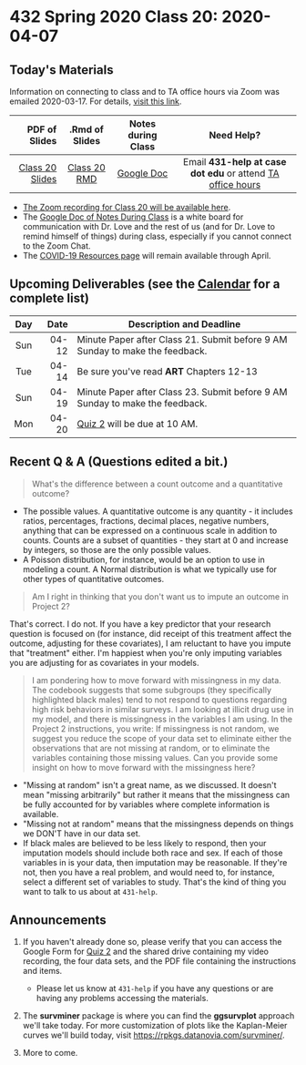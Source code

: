 # 432 Spring 2020 Class 20: 2020-04-07

## Today's Materials

Information on connecting to class and to TA office hours via Zoom was emailed 2020-03-17. For details, [visit this link](https://github.com/THOMASELOVE/2020-432/blob/master/zoom.md). 

PDF of Slides | .Rmd of Slides | Notes during Class | Need Help? 
------------: | :------------------: | :---------------------------: | :------------------------:
[Class 20 Slides](https://github.com/THOMASELOVE/2020-432/blob/master/classes/class20/432_2020_slides20.pdf) | [Class 20 RMD](https://github.com/THOMASELOVE/2020-432/blob/master/classes/class20/432_2020_slides20.Rmd) | [Google Doc](https://docs.google.com/document/d/1VpnXK654mVLJKMnbxMyhvLSEaOwyZhO2itaMf1a3N4U/edit?usp=sharing) | Email **431-help at case dot edu** or attend [TA office hours](https://github.com/THOMASELOVE/2020-432/blob/master/calendar.md#ta-office-hours)

- [The Zoom recording for Class 20 will be available here]().
- The [Google Doc of Notes During Class](https://docs.google.com/document/d/1VpnXK654mVLJKMnbxMyhvLSEaOwyZhO2itaMf1a3N4U/edit?usp=sharing) is a white board for communication with Dr. Love and the rest of us (and for Dr. Love to remind himself of things) during class, especially if you cannot connect to the Zoom Chat.
- The [COVID-19 Resources page](https://github.com/THOMASELOVE/2020-432/blob/master/covid19resources.md) will remain available through April.

## Upcoming Deliverables (see the [Calendar](https://github.com/THOMASELOVE/2020-432/blob/master/calendar.md) for a complete list)

Day | Date  | Description and Deadline
:--: | ----: | ----------------------------------------------------------------------------------------------
Sun | 04-12 | Minute Paper after Class 21. Submit before 9 AM Sunday to make the feedback.
Tue | 04-14 | Be sure you've read **ART** Chapters 12-13
Sun | 04-19 | Minute Paper after Class 23. Submit before 9 AM Sunday to make the feedback.
Mon | 04-20 | [Quiz 2](https://github.com/THOMASELOVE/2020-432/tree/master/quizzes/quiz2) will be due at 10 AM.

## Recent Q & A (Questions edited a bit.)

> What's the difference between a count outcome and a quantitative outcome?

- The possible values. A quantitative outcome is any quantity - it includes ratios, percentages, fractions, decimal places, negative numbers, anything that can be expressed on a continuous scale in addition to counts. Counts are a subset of quantities - they start at 0 and increase by integers, so those are the only possible values. 
- A Poisson distribution, for instance, would be an option to use in modeling a count. A Normal distribution is what we typically use for other types of quantitative outcomes.

> Am I right in thinking that you don't want us to impute an outcome in Project 2?

That's correct. I do not. If you have a key predictor that your research question is focused on (for instance, did receipt of this treatment affect the outcome, adjusting for these covariates), I am reluctant to have you impute that "treatment" either. I'm happiest when you're only imputing variables you are adjusting for as covariates in your models.

> I am pondering how to move forward with missingness in my data. The codebook suggests that some subgroups (they specifically highlighted black males) tend to not respond to questions regarding high risk behaviors in similar surveys. I am looking at illicit drug use in my model, and there is missingness in the variables I am using. In the Project 2 instructions, you write: If missingness is not random, we suggest you reduce the scope of your data set to eliminate either the observations that are not missing at random, or to eliminate the variables containing those missing values. Can you provide some insight on how to move forward with the missingness here? 

- "Missing at random" isn't a great name, as we discussed. It doesn't mean "missing arbitrarily" but rather it means that the missingness can be fully accounted for by variables where complete information is available. 
- "Missing not at random" means that the missingness depends on things we DON'T have in our data set.
- If black males are believed to be less likely to respond, then your imputation models should include both race and sex. If each of those variables in is your data, then imputation may be reasonable. If they're not, then you have a real problem, and would need to, for instance, select a different set of variables to study. That's the kind of thing you want to talk to us about at `431-help`. 

## Announcements

1. If you haven't already done so, please verify that you can access the Google Form for [Quiz 2](https://github.com/THOMASELOVE/2020-432/tree/master/quizzes/quiz2) and the shared drive containing my video recording, the four data sets, and the PDF file containing the instructions and items. 
    - Please let us know at `431-help` if you have any questions or are having any problems accessing the materials. 

2. The **survminer** package is where you can find the **ggsurvplot** approach we'll take today. For more customization of plots like the Kaplan-Meier curves we'll build today, visit https://rpkgs.datanovia.com/survminer/.

3. More to come.
